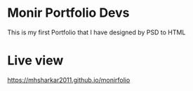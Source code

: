 # Monir Portfolio Devs
This is my first Portfolio that I have designed by PSD to HTML


# Live view


https://mhsharkar2011.github.io/monirfolio
